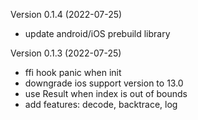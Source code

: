 Version 0.1.4 (2022-07-25)

- update android/iOS prebuild library

Version 0.1.3 (2022-07-25)

- ffi hook panic when init
- downgrade ios support version to 13.0
- use Result when index is out of bounds
- add features: decode, backtrace, log

